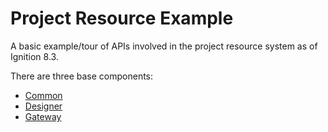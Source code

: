 # Project Resource Example

A basic example/tour of APIs involved in the project resource system as of Ignition 8.3.

There are three base components:
- [Common](common/README.md)
- [Designer](designer/README.md)
- [Gateway](gateway/README.md)
